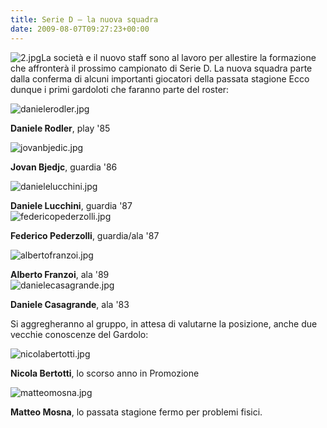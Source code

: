 ```yaml
---
title: Serie D – la nuova squadra
date: 2009-08-07T09:27:23+00:00
---
```

![2.jpg](http://www.basketgardolo.it/wp-content/uploads/2009/08/2.jpg)La società e il nuovo staff sono al lavoro per allestire la formazione che affronterà il prossimo campionato di Serie D. La nuova squadra parte dalla conferma di alcuni importanti giocatori della passata stagione Ecco dunque i primi gardoloti che faranno parte del roster:

![danielerodler.jpg](http://www.basketgardolo.it/wp-content/gallery/serie-d-0910/danielerodler.jpg "danielerodler.jpg")

**Daniele Rodler**, play '85

![jovanbjedic.jpg](http://www.basketgardolo.it/wp-content/gallery/serie-d-0910/jovanbjedic.jpg "BASKET CLUB GARDOLO. SDE GIORNALE ADIGE.")

**Jovan Bjedjc**, guardia '86

![danielelucchini.jpg](http://www.basketgardolo.it/wp-content/gallery/serie-d-0910/danielelucchini.jpg "BASKET CLUB GARDOLO. SDE GIORNALE ADIGE.")

**Daniele Lucchini**, guardia '87  
![federicopederzolli.jpg](http://www.basketgardolo.it/wp-content/gallery/serie-d-0910/federicopederzolli.jpg "federicopederzolli.jpg")

**Federico Pederzolli**, guardia/ala '87

![albertofranzoi.jpg](http://www.basketgardolo.it/wp-content/gallery/serie-d-0910/albertofranzoi.jpg "albertofranzoi.jpg")

**Alberto Franzoi**, ala '89  
![danielecasagrande.jpg](http://www.basketgardolo.it/wp-content/gallery/serie-d-0910/danielecasagrande.jpg "danielecasagrande.jpg")

**Daniele Casagrande**, ala '83

Si aggregheranno al gruppo, in attesa di valutarne la posizione, anche due vecchie conoscenze del Gardolo:

![nicolabertotti.jpg](http://www.basketgardolo.it/wp-content/gallery/serie-d-0910/nicolabertotti.jpg "BASKET CLUB GARDOLO. SDE GIORNALE ADIGE.")

**Nicola Bertotti**, lo scorso anno in Promozione

![matteomosna.jpg](http://www.basketgardolo.it/wp-content/gallery/serie-d-0910/matteomosna.jpg "BASKET CLUB GARDOLO. SDE GIORNALE ADIGE.")

**Matteo Mosna**, lo passata stagione fermo per problemi fisici.